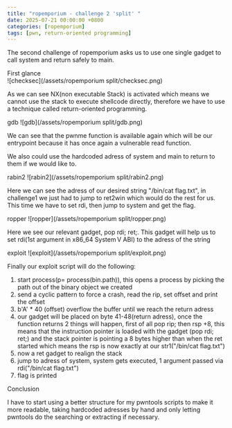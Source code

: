 ```yaml
---
title: "ropemporium - challenge 2 'split' "
date: 2025-07-21 00:00:00 +0800
categories: [ropemporium]
tags: [pwn, return-oriented programming]
---
```


The second challenge of ropemporium asks us to use one single gadget to call system and return safely to main.

 First glance    
    ![checksec](/assets/ropemporium split/checksec.png)

As we can see NX(non executable Stack) is activated which means we cannot use the stack to execute shellcode directly, therefore we have to use a technique called return-oriented programming.

 gdb 
    ![gdb](/assets/ropemporium split/gdb.png)
   
We can see that the pwnme function is available again which will be our entrypoint because it has once again a vulnerable read function.

We also could use the hardcoded adress of system and main to return to them if we would like to.

 rabin2
    ![rabin2](/assets/ropemporium split/rabin2.png)

Here we can see the adress of our desired string "/bin/cat flag.txt", in challenge1 we just had to  jump to ret2win which would do the rest for us. This time we have to set rdi, then jump to system and get the flag. 

 ropper
    ![ropper](/assets/ropemporium split/ropper.png)

Here we see our relevant gadget, pop rdi; ret;. This gadget will help us to set rdi(1st argument in x86_64 System V ABI) to the adress of the string 

 exploit
     ![exploit](/assets/ropemporium split/exploit.png)

Finally our exploit script will do the following:

1. start process(p= process(bin.path)), this opens a process by picking the path out of the binary object we created
2. send a cyclic pattern to force a crash, read the rip, set offset and print the offset
3. b'A' * 40 (offset) overflow the buffer until we reach the return adress
4. our gadget will be placed on byte 41-48(return adress), once the function returns 2 things will happen, first of all pop rip; then rsp +8, this means that the instruction pointer is loaded with the gadget (pop rdi; ret;) and the stack pointer is pointing a 8 bytes higher than when the ret started which means the rsp is now exactly at our str1("/bin/cat flag.txt")
5. now a ret gadget to realign the stack
6. jump to adress of system, system gets executed, 1 argument passed via rdi("/bin/cat flag.txt")
7. flag is printed


Conclusion

I have to start using a better structure for my pwntools scripts to make it more readable, taking hardcoded adresses by hand and only letting pwntools do the searching or extracting if necessary. 

